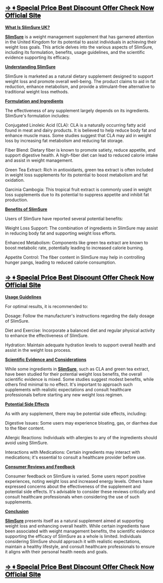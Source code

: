 <h2><a href="https://www.facebook.com/TrySlimsureUK/">&rArr;➧𝐒𝐩𝐞𝐜𝐢𝐚𝐥 𝐏𝐫𝐢𝐜𝐞 𝐁𝐞𝐬𝐭 𝐃𝐢𝐬𝐜𝐨𝐮𝐧𝐭 𝐎𝐟𝐟𝐞𝐫 𝐂𝐡𝐞𝐜𝐤 𝐍𝐨𝐰 𝐎𝐟f𝐢𝐜𝐢𝐚𝐥 𝐒𝐢𝐭𝐞</a></h2>
<p><span style="text-decoration: underline;"><strong>What Is SlimSure UK?</strong></span></p>
<p><a href="https://www.facebook.com/TrySlimsureUK/"><span style="text-decoration: underline;"><strong>SlimSure</strong></span></a> is a weight management supplement that has garnered attention in the United Kingdom for its potential to assist individuals in achieving their weight loss goals. This article delves into the various aspects of SlimSure, including its formulation, benefits, usage guidelines, and the scientific evidence supporting its efficacy.</p>
<p><span style="text-decoration: underline;"><strong>Understanding SlimSure</strong></span></p>
<p>SlimSure is marketed as a natural dietary supplement designed to support weight loss and promote overall well-being. The product claims to aid in fat reduction, enhance metabolism, and provide a stimulant-free alternative to traditional weight loss methods.</p>
<p><span style="text-decoration: underline;"><strong>Formulation and Ingredients</strong></span></p>
<p>The effectiveness of any supplement largely depends on its ingredients. SlimSure's formulation includes:</p>
<p>Conjugated Linoleic Acid (CLA): CLA is a naturally occurring fatty acid found in meat and dairy products. It is believed to help reduce body fat and enhance muscle mass. Some studies suggest that CLA may aid in weight loss by increasing fat metabolism and reducing fat storage.</p>
<p>Fiber Blend: Dietary fiber is known to promote satiety, reduce appetite, and support digestive health. A high-fiber diet can lead to reduced calorie intake and assist in weight management.</p>
<p>Green Tea Extract: Rich in antioxidants, green tea extract is often included in weight loss supplements for its potential to boost metabolism and fat oxidation.</p>
<p>Garcinia Cambogia: This tropical fruit extract is commonly used in weight loss supplements due to its potential to suppress appetite and inhibit fat production.</p>
<p><span style="text-decoration: underline;"><strong>Benefits of SlimSure</strong></span></p>
<p>Users of SlimSure have reported several potential benefits:</p>
<p>Weight Loss Support: The combination of ingredients in SlimSure may assist in reducing body fat and supporting weight loss efforts.</p>
<p>Enhanced Metabolism: Components like green tea extract are known to boost metabolic rate, potentially leading to increased calorie burning.</p>
<p>Appetite Control: The fiber content in SlimSure may help in controlling hunger pangs, leading to reduced calorie consumption.</p>
<h2><a href="https://www.facebook.com/TrySlimsureUK/">&rArr;➧𝐒𝐩𝐞𝐜𝐢𝐚𝐥 𝐏𝐫𝐢𝐜𝐞 𝐁𝐞𝐬𝐭 𝐃𝐢𝐬𝐜𝐨𝐮𝐧𝐭 𝐎𝐟𝐟𝐞𝐫 𝐂𝐡𝐞𝐜𝐤 𝐍𝐨𝐰 𝐎𝐟f𝐢𝐜𝐢𝐚𝐥 𝐒𝐢𝐭𝐞</a></h2>
<p><span style="text-decoration: underline;"><strong>Usage Guidelines</strong></span></p>
<p>For optimal results, it is recommended to:</p>
<p>Dosage: Follow the manufacturer's instructions regarding the daily dosage of SlimSure.</p>
<p>Diet and Exercise: Incorporate a balanced diet and regular physical activity to enhance the effectiveness of SlimSure.</p>
<p>Hydration: Maintain adequate hydration levels to support overall health and assist in the weight loss process.</p>
<p><span style="text-decoration: underline;"><strong>Scientific Evidence and Considerations</strong></span></p>
<p>While some ingredients in <a href="https://www.facebook.com/TrySlimsureUK/"><span style="text-decoration: underline;"><strong>SlimSure</strong></span></a>, such as CLA and green tea extract, have been studied for their potential weight loss benefits, the overall scientific evidence is mixed. Some studies suggest modest benefits, while others find minimal to no effect. It's important to approach such supplements with realistic expectations and consult healthcare professionals before starting any new weight loss regimen.</p>
<p><span style="text-decoration: underline;"><strong>Potential Side Effects</strong></span></p>
<p>As with any supplement, there may be potential side effects, including:</p>
<p>Digestive Issues: Some users may experience bloating, gas, or diarrhea due to the fiber content.</p>
<p>Allergic Reactions: Individuals with allergies to any of the ingredients should avoid using SlimSure.</p>
<p>Interactions with Medications: Certain ingredients may interact with medications; it's essential to consult a healthcare provider before use.</p>
<p><span style="text-decoration: underline;"><strong>Consumer Reviews and Feedback</strong></span></p>
<p>Consumer feedback on SlimSure is varied. Some users report positive experiences, noting weight loss and increased energy levels. Others have expressed concerns about the effectiveness of the supplement and potential side effects. It's advisable to consider these reviews critically and consult healthcare professionals when considering the use of such supplements.</p>
<p><span style="text-decoration: underline;"><strong>Conclusion</strong></span></p>
<p><a href="https://www.facebook.com/TrySlimsureUK/"><span style="text-decoration: underline;"><strong>SlimSure</strong></span></a>&nbsp;presents itself as a natural supplement aimed at supporting weight loss and enhancing overall health. While certain ingredients have been associated with weight management benefits, the scientific evidence supporting the efficacy of SlimSure as a whole is limited. Individuals considering SlimSure should approach it with realistic expectations, maintain a healthy lifestyle, and consult healthcare professionals to ensure it aligns with their personal health needs and goals.</p>
<h2><a href="https://www.facebook.com/TrySlimsureUK/">&rArr;➧𝐒𝐩𝐞𝐜𝐢𝐚𝐥 𝐏𝐫𝐢𝐜𝐞 𝐁𝐞𝐬𝐭 𝐃𝐢𝐬𝐜𝐨𝐮𝐧𝐭 𝐎𝐟𝐟𝐞𝐫 𝐂𝐡𝐞𝐜𝐤 𝐍𝐨𝐰 𝐎𝐟f𝐢𝐜𝐢𝐚𝐥 𝐒𝐢𝐭𝐞</a></h2>
